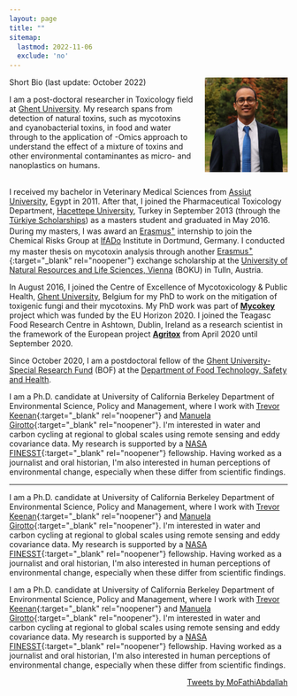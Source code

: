 ```yaml
---
layout: page
title: ""
sitemap:
  lastmod: 2022-11-06
  exclude: 'no'
---
```


<!--
<div class="alert">
  <span style="display: inline-block; text-align: center;">
    For the intended experience,<br>please use Google Chrome.
  </span>
  <button class="closebtn" onclick="this.parentElement.style.display='none';">Close</button>
</div>
-->

<!-- Profile picture -->
<img class="ProfilePic" img width=150 img align="right" style="float: right; margin-left: 20px;" src="Me.jpg">

Short Bio (last update: October 2022)

I am a post-doctoral researcher in Toxicology field at [Ghent University](https://www.ugent.be/en). My research spans from detection of natural toxins, such as mycotoxins and cyanobacterial toxins, in food and water through to the application of -Omics approach to understand the effect of a mixture of toxins and other environmental contaminantes as micro- and nanoplastics on humans.
<br /> <br />

I received my bachelor in Veterinary Medical Sciences from [Assiut University](https://www.aun.edu.eg/main/), Egypt in 2011. After that, I joined the Pharmaceutical Toxicology Department, [Hacettepe University](https://www.hacettepe.edu.tr/english), Turkey in September 2013 (through the [Türkiye Scholarships](https://www.turkiyeburslari.gov.tr/)) as a masters student and graduated in May 2016. During my masters, I was award an [Erasmus<sup>+</sup>](https://erasmus-plus.ec.europa.eu/) internship to join the Chemical Risks Group at [IfADo](https://www.ifado.de/ifadoen/) Institute in Dortmund, Germany. I conducted my master thesis on mycotoxin analysis through another [Erasmus<sup>+</sup>](https://erasmus-plus.ec.europa.eu/){:target="_blank" rel="noopener"} exchange scholarship at the [University of Natural Resources and Life Sciences, Vienna](https://boku.ac.at/en/) (BOKU) in Tulln, Austria.

In August 2016, I joined the Centre of Excellence of Mycotoxicology & Public Health, [Ghent University](https://www.ugent.be/en), Belgium for my PhD to work on the mitigation of toxigenic fungi and their mycotoxins. My PhD work was part of [**Mycokey**](http://www.mycokey.eu/) project which was funded by the EU Horizon 2020. I joined the Teagasc Food Research Centre in Ashtown, Dublin, Ireland as a research scientist in the framework of the European project [**Agritox**](http://agritox.eu/) from April 2020 until September 2020.

Since October 2020, I am a postdoctoral fellow of the [Ghent University-Special Research Fund](https://www.ugent.be/nl/onderzoek/financiering/bof/postdoc/overzicht.htm) (BOF) at the [Department of Food Technology, Safety and Health](https://www.ugent.be/bw/foodscience/en/research#rFoodMicro).

I am a Ph.D. candidate at University of California Berkeley Department of Environmental Science, Policy and Management, where I work with [Trevor Keenan](https://www.keenangroup.info/){:target="_blank" rel="noopener"} and [Manuela Girotto](https://nature.berkeley.edu/girottolab/){:target="_blank" rel="noopener"}. I'm interested in water and carbon cycling at regional to global scales using remote sensing and eddy covariance data. My research is supported by a [NASA FINESST](https://nspires.nasaprs.com/external/solicitations/summary!init.do?solId=%7b87947100-56AE-C4DC-C511-0349862D658A%7d&path=open){:target="_blank" rel="noopener"} fellowship. Having worked as a journalist and oral historian, I'm also interested in human perceptions of environmental change, especially when these differ from scientific findings. 

---------------------------

I am a Ph.D. candidate at University of California Berkeley Department of Environmental Science, Policy and Management, where I work with [Trevor Keenan](https://www.keenangroup.info/){:target="_blank" rel="noopener"} and [Manuela Girotto](https://www.ugent.be/en){:target="_blank" rel="noopener"}. I'm interested in water and carbon cycling at regional to global scales using remote sensing and eddy covariance data. My research is supported by a [NASA FINESST](https://nspires.nasaprs.com/external/solicitations/summary!init.do?solId=%7b87947100-56AE-C4DC-C511-0349862D658A%7d&path=open){:target="_blank" rel="noopener"} fellowship. Having worked as a journalist and oral historian, I'm also interested in human perceptions of environmental change, especially when these differ from scientific findings. 



I am a Ph.D. candidate at University of California Berkeley Department of Environmental Science, Policy and Management, where I work with [Trevor Keenan](https://www.keenangroup.info/){:target="_blank" rel="noopener"} and [Manuela Girotto](https://nature.berkeley.edu/girottolab/){:target="_blank" rel="noopener"}. I'm interested in water and carbon cycling at regional to global scales using remote sensing and eddy covariance data. My research is supported by a [NASA FINESST](https://nspires.nasaprs.com/external/solicitations/summary!init.do?solId=%7b87947100-56AE-C4DC-C511-0349862D658A%7d&path=open){:target="_blank" rel="noopener"} fellowship. Having worked as a journalist and oral historian, I'm also interested in human perceptions of environmental change, especially when these differ from scientific findings. 




<!-- Twitter timeline -->
<p align="right">
<a class="twitter-timeline" 
   href="https://twitter.com/MoFathiAbdallah?ref_src=twsrc%5Etfw" 
   data-width="375" data-height="550"
   data-tweet-limit="4">
 Tweets by MoFathiAbdallah</a> <script async src="https://platform.twitter.com/widgets.js" charset="utf-8"></script>
  

